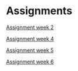 # Assignments

[Assignment week 2](https://github.com/SuzannePluym/Assignments/blob/master/Assignment_week_2.ipynb)

[Assignment week 4](https://github.com/SuzannePluym/Assignments/blob/master/Assignment_week_4(1).ipynb)

[Assignment week 5](https://github.com/SuzannePluym/Assignments/blob/master/Assignment_week_5(1).ipynb)

[Assignment week 6](https://github.com/SuzannePluym/Assignments/blob/master/assignment4(2).ipynb)
